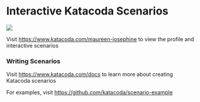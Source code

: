 # Interactive Katacoda Scenarios

[![](http://shields.katacoda.com/katacoda/maureen-josephine/count.svg)](https://www.katacoda.com/maureen-josephine "Get your profile on Katacoda.com")

Visit https://www.katacoda.com/maureen-josephine to view the profile and interactive scenarios

### Writing Scenarios
Visit https://www.katacoda.com/docs to learn more about creating Katacoda scenarios

For examples, visit https://github.com/katacoda/scenario-example
